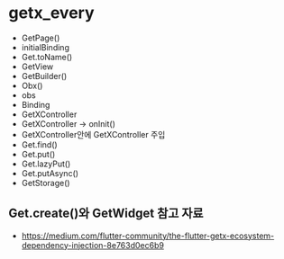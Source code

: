 # getx_every

- GetPage()
- initialBinding
- Get.toName()
- GetView
- GetBuilder()
- Obx()
- obs
- Binding
- GetXController
- GetXController -> onInit()
- GetXController안에 GetXController 주입
- Get.find()
- Get.put()
- Get.lazyPut()
- Get.putAsync()
- GetStorage()

## Get.create()와 GetWidget 참고 자료
- https://medium.com/flutter-community/the-flutter-getx-ecosystem-dependency-injection-8e763d0ec6b9
